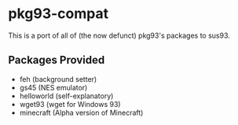 # pkg93-compat
This is a port of all of (the now defunct) pkg93's packages to sus93.

## Packages Provided
* feh (background setter)
* gs45 (NES emulator)
* helloworld (self-explanatory)
* wget93 (wget for Windows 93)
* minecraft (Alpha version of Minecraft)
